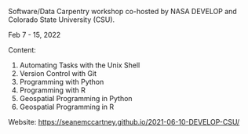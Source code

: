 Software/Data Carpentry workshop co-hosted by NASA DEVELOP and Colorado State University (CSU).

Feb 7 - 15, 2022

Content:
1. Automating Tasks with the Unix Shell
2. Version Control with Git
3. Programming with Python
4. Programming with R
5. Geospatial Programming in Python
6. Geospatial Programming in R 

Website:
https://seanemccartney.github.io/2021-06-10-DEVELOP-CSU/
